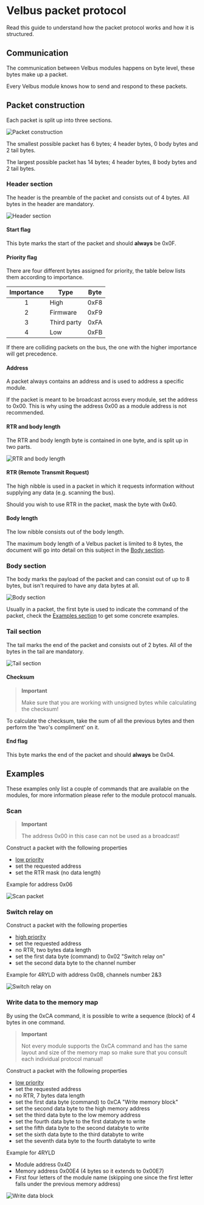 # Velbus packet protocol
Read this guide to understand how the packet protocol works and how it is structured.

## Communication
The communication between Velbus modules happens on byte level, these bytes make up a packet.

Every Velbus module knows how to send and respond to these packets.

## Packet construction
Each packet is split up into three sections.

![Packet construction](https://github.com/velbus/packetprotocol/raw/master/img/packet.jpg "Packet construction")

The smallest possible packet has 6 bytes; 4 header bytes, 0 body bytes and 2 tail bytes.

The largest possible packet has 14 bytes; 4 header bytes, 8 body bytes and 2 tail bytes.

### Header section
The header is the preamble of the packet and consists out of 4 bytes. All bytes in the header are mandatory.

![Header section](https://github.com/velbus/packetprotocol/raw/master/img/header.jpg "Header section")

#### Start flag
This byte marks the start of the packet and should **always** be 0x0F.

#### Priority flag
There are four different bytes assigned for priority, the table below lists them according to importance.

| Importance | Type  | Byte  |
| :-: |---|:-:|
| 1 | High  | 0xF8  |
| 2 | Firmware  | 0xF9  |
| 3 | Third party  | 0xFA  |
| 4 | Low  | 0xFB  |

If there are colliding packets on the bus, the one with the higher importance will get precedence.

#### Address
A packet always contains an address and is used to address a specific module.

If the packet is meant to be broadcast across every module, set the address to 0x00. This is why using the address 0x00 as a module address is not recommended.

#### RTR and body length
The RTR and body length byte is contained in one byte, and is split up in two parts. 

![RTR and body length](https://github.com/velbus/packetprotocol/raw/master/img/rtr-bodylength.jpg "RTR and body length")

#### RTR (Remote Transmit Request)
The high nibble is used in a packet in which it requests information without supplying any data (e.g. scanning the bus).

Should you wish to use RTR in the packet, mask the byte with 0x40.

#### Body length
The low nibble consists out of the body length.

The maximum body length of a Velbus packet is limited to 8 bytes, the document will go into detail on this subject in the [Body section](#Body-section).

### Body section
The body marks the payload of the packet and can consist out of up to 8 bytes, but isn't required to have any data bytes at all.

![Body section](https://github.com/velbus/packetprotocol/raw/master/img/body.jpg "Body section")

Usually in a packet, the first byte is used to indicate the command of the packet, check the [Examples section](#Examples) to get some concrete examples.

### Tail section
The tail marks the end of the packet and consists out of 2 bytes. All of the bytes in the tail are mandatory.

![Tail section](https://github.com/velbus/packetprotocol/raw/master/img/tail.jpg "Tail section")

#### Checksum
> **Important**
>
> Make sure that you are working with unsigned bytes while calculating the checksum!

To calculate the checksum, take the sum of all the previous bytes and then perform the 'two's compliment' on it.

#### End flag
This byte marks the end of the packet and should **always** be 0x04.

## Examples

These examples only list a couple of commands that are available on the modules, for more information please refer to the module protocol manuals.

### Scan
> **Important** 
>
> The address 0x00 in this case can not be used as a broadcast!

Construct a packet with the following properties
* [low priority](#Priority-flag)
* set the requested address
* set the RTR mask (no data length)

Example for address 0x06

![Scan packet](https://github.com/velbus/packetprotocol/raw/master/img/scan-packet.jpg "Scan packet")

### Switch relay on

Construct a packet with the following properties
* [high priority](#Priority-flag) 
* set the requested address
* no RTR, two bytes data length
* set the first data byte (command) to 0x02 "Switch relay on"
* set the second data byte to the channel number

Example for 4RYLD with address 0x0B, channels number 2&3

![Switch relay on](https://github.com/velbus/packetprotocol/raw/master/img/relay-switch-on-packet.jpg "Switch relay on")

### Write data to the memory map

By using the 0xCA command, it is possible to write a sequence (block) of 4 bytes in one command.

> **Important**
>
> Not every module supports the 0xCA command and has the same layout and size of the memory map so make sure that you consult each individual protocol manual!

Construct a packet with the following properties
* [low priority](#Priorityflag)
* set the requested address
* no RTR, 7 bytes data length
* set the first data byte (command) to 0xCA "Write memory block"
* set the second data byte to the high memory address
* set the third data byte to the low memory address
* set the fourth data byte to the first databyte to write
* set the fifth data byte to the second databyte to write
* set the sixth data byte to the third databyte to write
* set the seventh data byte to the fourth databyte to write

Example for 4RYLD
* Module address 0x4D
* Memory address 0x00E4 (4 bytes so it extends to 0x00E7)
* First four letters of the module name (skipping one since the first letter falls under the previous memory address)

![Write data block](https://github.com/velbus/packetprotocol/raw/master/img/write-data-block-packet.jpg "Write data block")